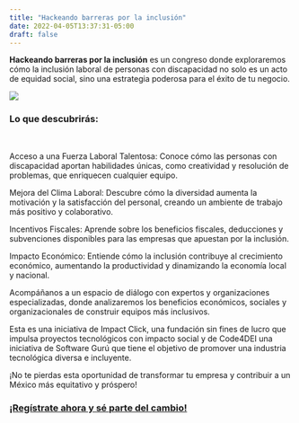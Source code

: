 ```yaml
---
title: "Hackeando barreras por la inclusión"
date: 2022-04-05T13:37:31-05:00
draft: false
---
```



**Hackeando barreras por la inclusión** es un congreso donde exploraremos cómo la inclusión laboral de personas con discapacidad no solo es un acto de equidad social, sino una estrategia poderosa para el éxito de tu negocio.

<img src="/images/hackeando-barreras-por-la-inclusion.png" class="img-fluid mx-auto d-block" >
<br>

### Lo que descubrirás:
<br>

Acceso a una Fuerza Laboral Talentosa: Conoce cómo las personas con discapacidad aportan habilidades únicas, como creatividad y resolución de problemas, que enriquecen cualquier equipo.

Mejora del Clima Laboral: Descubre cómo la diversidad aumenta la motivación y la satisfacción del personal, creando un ambiente de trabajo más positivo y colaborativo.

Incentivos Fiscales: Aprende sobre los beneficios fiscales, deducciones y subvenciones disponibles para las empresas que apuestan por la inclusión.

Impacto Económico: Entiende cómo la inclusión contribuye al crecimiento económico, aumentando la productividad y dinamizando la economía local y nacional.

Acompáñanos a un espacio de diálogo con expertos y organizaciones especializadas, donde analizaremos los beneficios económicos, sociales y organizacionales de construir equipos más inclusivos.

Esta es una iniciativa de Impact Click, una fundación sin fines de lucro que impulsa proyectos tecnológicos con impacto social y de Code4DEI una iniciativa de Software Gurú que tiene el objetivo de promover una industria tecnológica diversa e incluyente.

¡No te pierdas esta oportunidad de transformar tu empresa y contribuir a un México más equitativo y próspero!

<a href="https://www.eventbrite.com.mx/e/hackeando-barreras-por-la-inclusion-tickets-1373862101529?aff=oddtdtcreator" target="_black" class="text-center mx-auto d-block"><h3>¡Regístrate ahora y sé parte del cambio!</h3></a>
